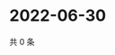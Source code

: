 # 2022-06-30

共 0 条

<!-- BEGIN WEIBO -->
<!-- 最后更新时间 Thu Jun 30 2022 13:15:24 GMT+0800 (China Standard Time) -->

<!-- END WEIBO -->
